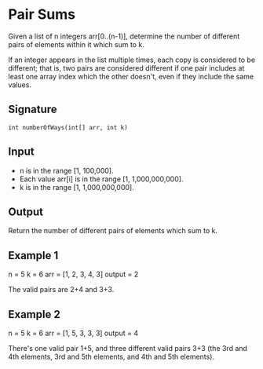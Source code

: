 # Pair Sums

Given a list of n integers arr[0..(n-1)], determine the number of different pairs of elements within it which sum to k.

If an integer appears in the list multiple times, each copy is considered to be different; that is, two pairs are considered different if one pair includes at least one array index which the other doesn't, even if they include the same values.

## Signature

`int numberOfWays(int[] arr, int k)`

## Input

- n is in the range [1, 100,000].
- Each value arr[i] is in the range [1, 1,000,000,000].
- k is in the range [1, 1,000,000,000].

## Output

Return the number of different pairs of elements which sum to k.

## Example 1

n = 5
k = 6
arr = [1, 2, 3, 4, 3]
output = 2

The valid pairs are 2+4 and 3+3.

## Example 2

n = 5
k = 6
arr = [1, 5, 3, 3, 3]
output = 4

There's one valid pair 1+5, and three different valid pairs 3+3 (the 3rd and 4th elements, 3rd and 5th elements, and 4th and 5th elements).
